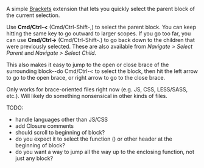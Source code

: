 A simple [Brackets](https://github.com/adobe/brackets) extension that lets you quickly select the 
parent block of the current selection.

Use **Cmd/Ctrl-<** (Cmd/Ctrl-Shift-,) to select the parent block. You can keep hitting the same key
to go outward to larger scopes. If you go too far, you can use **Cmd/Ctrl->** (Cmd/Ctrl-Shift-.) to
go back down to the children that were previously selected. These are also available from
*Navigate > Select Parent* and *Navigate > Select Child.*

This also makes it easy to jump to the open or close brace of the surrounding block--do
Cmd/Ctrl-< to select the block, then hit the left arrow to go to the open brace, or right arrow
to go to the close brace.

Only works for brace-oriented files right now (e.g. JS, CSS, LESS/SASS, etc.). Will likely do
something nonsensical in other kinds of files.

TODO:
* handle languages other than JS/CSS
* add Closure comments
* should scroll to beginning of block?
* do you expect it to select the function () or other header at the beginning of block?
* do you want a way to jump all the way up to the enclosing function, not just any block?